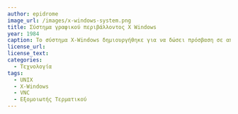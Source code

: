 ```yaml
---
author: epidrome
image_url: /images/x-windows-system.png
title: Σύστημα γραφικού περιβάλλοντος X Windows 
year: 1984
caption: Το σύστημα X-Windows δημιουργήθηκε για να δώσει πρόσβαση σε απομακρυσμένους υπολογιστές εφαρμογών, μέσω τερματικών με γραφικά και ποντίκι, και μπορεί να λειτουργήσει σε μικρό εύρος ζώνης γιατί μετατίδει την περιγραφή του γραφικού περιβάλλοντος και όχι την εικόνα της εφαρμογής. Η τεχνολογία αυτή μοιάζει με τον εξομοιωτή τερματικού κειμένου, με την διαφορά ότι το τερματικό αφορά ένα γραφικό περιβάλλον με ποντίκι.
license_url:
license_text:
categories:
  - Τεχνολογία 
tags:
  - UNIX
  - X-Windows
  - VNC
  - Εξομοιωτής Τερματικού
---
```

